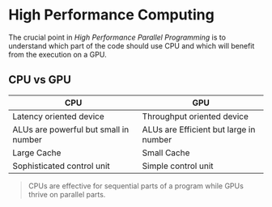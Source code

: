 # High Performance Computing
The crucial point in *High Performance Parallel Programming* is to understand which part of the code should use CPU and which will benefit from the execution on a GPU. 

## CPU vs GPU
| CPU | GPU |
| --- | --- |
| Latency oriented device | Throughput oriented device |
| ALUs are powerful but small in number | ALUs are Efficient but large in number |
| Large Cache | Small Cache |
| Sophisticated control unit | Simple control unit |

> CPUs are effective for sequential parts of a program while GPUs thrive on parallel parts.